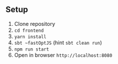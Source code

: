 ## Setup

1. Clone repository
2. `cd frontend`
3. `yarn install`
4. `sbt ~fastOptJS` (hint `sbt clean run`)
5. `npm run start`
6. Open in browser `http://localhost:8080`
